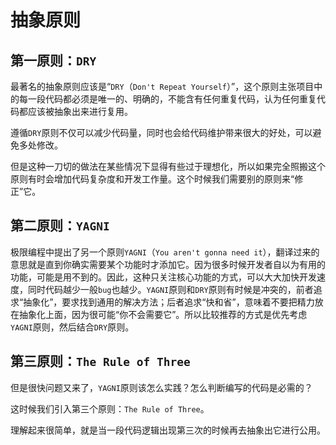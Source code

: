 # 抽象原则

## 第一原则：`DRY`

最著名的抽象原则应该是“`DRY`（`Don't Repeat Yourself`）”，这个原则主张项目中的每一段代码都必须是唯一的、明确的，不能含有任何重复代码，认为任何重复代码都应该被抽象出来进行复用。

遵循`DRY`原则不仅可以减少代码量，同时也会给代码维护带来很大的好处，可以避免多处修改。

但是这种一刀切的做法在某些情况下显得有些过于理想化，所以如果完全照搬这个原则有时会增加代码复杂度和开发工作量。这个时候我们需要别的原则来“修正”它。

## 第二原则：`YAGNI`

极限编程中提出了另一个原则`YAGNI`（`You aren't gonna need it`），翻译过来的意思就是直到你确实需要某个功能时才添加它。因为很多时候开发者自以为有用的功能，可能是用不到的。因此，这种只关注核心功能的方式，可以大大加快开发速度，同时代码越少一般`bug`也越少。`YAGNI`原则和`DRY`原则有时候是冲突的，前者追求“抽象化”，要求找到通用的解决方法；后者追求“快和省”，意味着不要把精力放在抽象化上面，因为很可能“你不会需要它”。所以比较推荐的方式是优先考虑`YAGNI`原则，然后结合`DRY`原则。 

## 第三原则：`The Rule of Three`

但是很快问题又来了，`YAGNI`原则该怎么实践？怎么判断编写的代码是必需的？

这时候我们引入第三个原则：`The Rule of Three`。

理解起来很简单，就是当一段代码逻辑出现第三次的时候再去抽象出它进行公用。

